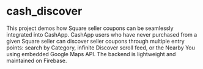 # cash_discover

This project demos how Square seller coupons can be seamlessly integrated into CashApp. CashApp users who have never purchased from a given Square seller can discover seller coupons through multiple entry points: search by Category, infinite Discover scroll feed, or the Nearby You using embedded Google Maps API. The backend is lightweight and maintained on Firebase.
